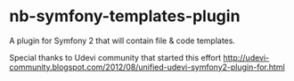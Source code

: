 nb-symfony-templates-plugin
===========================

A plugin for Symfony 2 that will contain file &amp; code templates.

Special thanks to Udevi community that started this effort
http://udevi-community.blogspot.com/2012/08/unified-udevi-symfony2-plugin-for.html
